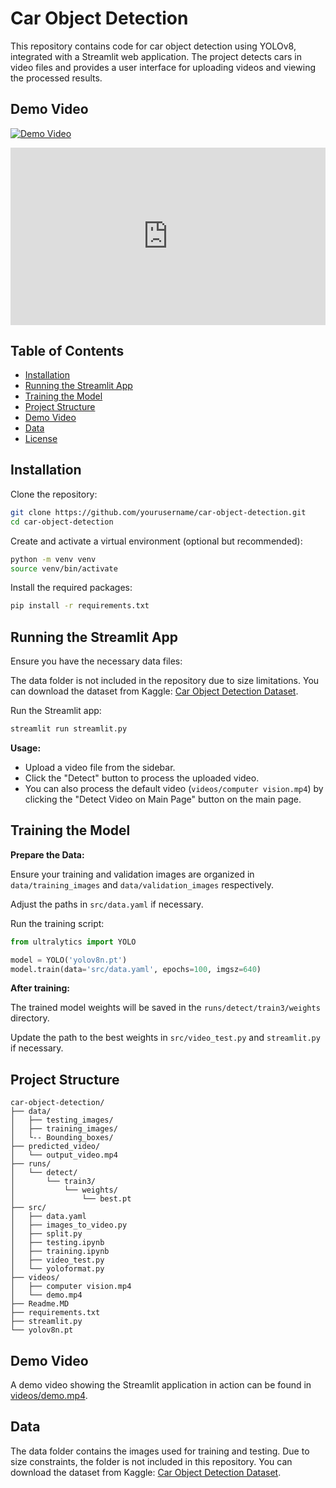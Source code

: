 # Car Object Detection

This repository contains code for car object detection using YOLOv8, integrated with a Streamlit web application. The project detects cars in video files and provides a user interface for uploading videos and viewing the processed results.

## Demo Video

[![Demo Video](https://player.vimeo.com/video/956320509/0.jpg)](https://player.vimeo.com/video/956320509)

<div style="padding:56.25% 0 0 0;position:relative;">
  <iframe src="https://player.vimeo.com/video/956320509?badge=0&amp;autopause=0&amp;player_id=0&amp;app_id=58479" frameborder="0" allow="autoplay; fullscreen; picture-in-picture; clipboard-write" style="position:absolute;top:0;left:0;width:100%;height:100%;" title="demo"></iframe>
</div>

## Table of Contents
- [Installation](#installation)
- [Running the Streamlit App](#running-the-streamlit-app)
- [Training the Model](#training-the-model)
- [Project Structure](#project-structure)
- [Demo Video](#demo-video)
- [Data](#data)
- [License](#license)

## Installation

Clone the repository:

```bash
git clone https://github.com/yourusername/car-object-detection.git
cd car-object-detection
```

Create and activate a virtual environment (optional but recommended):

```bash
python -m venv venv
source venv/bin/activate 
```

Install the required packages:
```bash
pip install -r requirements.txt
```

## Running the Streamlit App

Ensure you have the necessary data files:

The data folder is not included in the repository due to size limitations. You can download the dataset from Kaggle: [Car Object Detection Dataset](https://www.kaggle.com/dataset).

Run the Streamlit app:

```bash
streamlit run streamlit.py
```

**Usage:**
- Upload a video file from the sidebar.
- Click the "Detect" button to process the uploaded video.
- You can also process the default video (`videos/computer vision.mp4`) by clicking the "Detect Video on Main Page" button on the main page.

## Training the Model

**Prepare the Data:**

Ensure your training and validation images are organized in `data/training_images` and `data/validation_images` respectively.

Adjust the paths in `src/data.yaml` if necessary.

Run the training script:

```python
from ultralytics import YOLO

model = YOLO('yolov8n.pt')
model.train(data='src/data.yaml', epochs=100, imgsz=640)
```

**After training:**

The trained model weights will be saved in the `runs/detect/train3/weights` directory.

Update the path to the best weights in `src/video_test.py` and `streamlit.py` if necessary.

## Project Structure

```
car-object-detection/
├── data/
│   ├── testing_images/
│   ├── training_images/
│   └-- Bounding_boxes/
├── predicted_video/
│   └── output_video.mp4
├── runs/
│   └── detect/
│       └── train3/
│           └── weights/
│               └── best.pt
├── src/
│   ├── data.yaml
│   ├── images_to_video.py
│   ├── split.py
│   ├── testing.ipynb
│   ├── training.ipynb
│   ├── video_test.py
│   └── yoloformat.py
├── videos/
│   ├── computer vision.mp4
│   └── demo.mp4
├── Readme.MD
├── requirements.txt
├── streamlit.py
└── yolov8n.pt
```

## Demo Video

A demo video showing the Streamlit application in action can be found in [videos/demo.mp4](videos/demo.mp4).

## Data

The data folder contains the images used for training and testing. Due to size constraints, the folder is not included in this repository. You can download the dataset from Kaggle: [Car Object Detection Dataset](https://www.kaggle.com/dataset).


